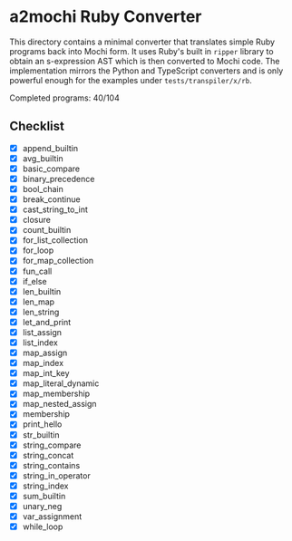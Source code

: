 # a2mochi Ruby Converter

This directory contains a minimal converter that translates simple Ruby
programs back into Mochi form. It uses Ruby's built in `ripper` library to
obtain an s-expression AST which is then converted to Mochi code. The
implementation mirrors the Python and TypeScript converters and is only
powerful enough for the examples under `tests/transpiler/x/rb`.

Completed programs: 40/104

## Checklist
- [x] append_builtin
- [x] avg_builtin
- [x] basic_compare
- [x] binary_precedence
- [x] bool_chain
- [x] break_continue
- [x] cast_string_to_int
- [x] closure
- [x] count_builtin
- [x] for_list_collection
- [x] for_loop
- [x] for_map_collection
- [x] fun_call
- [x] if_else
- [x] len_builtin
- [x] len_map
- [x] len_string
- [x] let_and_print
- [x] list_assign
- [x] list_index
- [x] map_assign
- [x] map_index
- [x] map_int_key
- [x] map_literal_dynamic
- [x] map_membership
- [x] map_nested_assign
- [x] membership
- [x] print_hello
- [x] str_builtin
- [x] string_compare
- [x] string_concat
- [x] string_contains
- [x] string_in_operator
- [x] string_index
- [x] sum_builtin
- [x] unary_neg
- [x] var_assignment
- [x] while_loop
